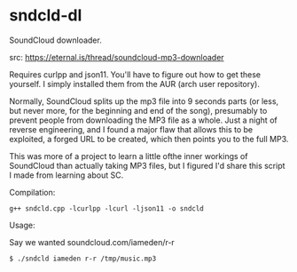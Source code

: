 # sndcld-dl
SoundCloud downloader.

src: https://eternal.is/thread/soundcloud-mp3-downloader

Requires curlpp and json11. You'll have to figure out how to get these yourself. I simply installed them from the AUR (arch user repository).

Normally, SoundCloud splits up the mp3 file into 9 seconds parts (or less, but never more, for the beginning and end of the song), presumably to prevent people from downloading the MP3 file as a whole. Just a night of reverse engineering, and I found a major flaw that allows this to be exploited, a forged URL to be created, which then points you to the full MP3.

This was more of a project to learn a little ofthe inner workings of SoundCloud than actually taking MP3 files, but I figured I'd share this script I made from learning about SC.

Compilation:

`g++ sndcld.cpp -lcurlpp -lcurl -ljson11 -o sndcld`

Usage:

Say we wanted soundcloud.com/iameden/r-r

`$ ./sndcld iameden r-r /tmp/music.mp3`
